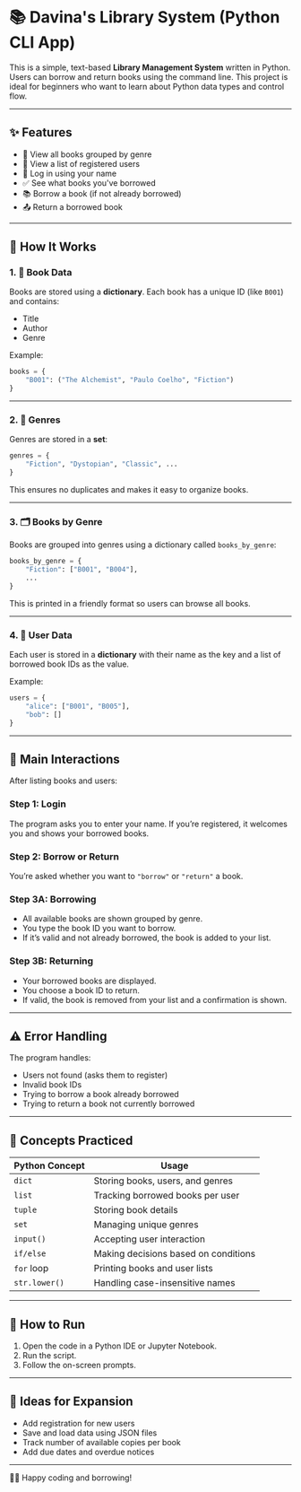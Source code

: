 # 📚 Davina's Library System (Python CLI App)

This is a simple, text-based **Library Management System** written in Python. Users can borrow and return books using the command line. This project is ideal for beginners who want to learn about Python data types and control flow.

---

## ✨ Features

- 📖 View all books grouped by genre
- 👤 View a list of registered users
- 🔐 Log in using your name
- ✅ See what books you've borrowed
- 📚 Borrow a book (if not already borrowed)
- 📤 Return a borrowed book

---

## 🧱 How It Works

### 1. 📘 Book Data

Books are stored using a **dictionary**. Each book has a unique ID (like `B001`) and contains:

- Title
- Author
- Genre

Example:

```python
books = {
    "B001": ("The Alchemist", "Paulo Coelho", "Fiction")
}
```

---

### 2. 🎨 Genres

Genres are stored in a **set**:

```python
genres = {
    "Fiction", "Dystopian", "Classic", ...
}
```

This ensures no duplicates and makes it easy to organize books.

---

### 3. 🗂️ Books by Genre

Books are grouped into genres using a dictionary called `books_by_genre`:

```python
books_by_genre = {
    "Fiction": ["B001", "B004"],
    ...
}
```

This is printed in a friendly format so users can browse all books.

---

### 4. 👥 User Data

Each user is stored in a **dictionary** with their name as the key and a list of borrowed book IDs as the value.

Example:

```python
users = {
    "alice": ["B001", "B005"],
    "bob": []
}
```

---

## 🔁 Main Interactions

After listing books and users:

### Step 1: Login

The program asks you to enter your name. If you’re registered, it welcomes you and shows your borrowed books.

### Step 2: Borrow or Return

You’re asked whether you want to `"borrow"` or `"return"` a book.

### Step 3A: Borrowing

- All available books are shown grouped by genre.
- You type the book ID you want to borrow.
- If it’s valid and not already borrowed, the book is added to your list.

### Step 3B: Returning

- Your borrowed books are displayed.
- You choose a book ID to return.
- If valid, the book is removed from your list and a confirmation is shown.

---

## ⚠️ Error Handling

The program handles:

- Users not found (asks them to register)
- Invalid book IDs
- Trying to borrow a book already borrowed
- Trying to return a book not currently borrowed

---

## 🧠 Concepts Practiced

| Python Concept | Usage                                |
| -------------- | ------------------------------------ |
| `dict`         | Storing books, users, and genres     |
| `list`         | Tracking borrowed books per user     |
| `tuple`        | Storing book details                 |
| `set`          | Managing unique genres               |
| `input()`      | Accepting user interaction           |
| `if/else`      | Making decisions based on conditions |
| `for` loop     | Printing books and user lists        |
| `str.lower()`  | Handling case-insensitive names      |

---

## 🚀 How to Run

1. Open the code in a Python IDE or Jupyter Notebook.
2. Run the script.
3. Follow the on-screen prompts.

---

## 🔧 Ideas for Expansion

- Add registration for new users
- Save and load data using JSON files
- Track number of available copies per book
- Add due dates and overdue notices

---

👩‍💻 Happy coding and borrowing!
